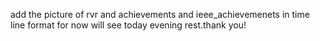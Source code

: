 add the picture of rvr and achievements and ieee_achievemenets in time line format for now will see today evening rest.thank you!
